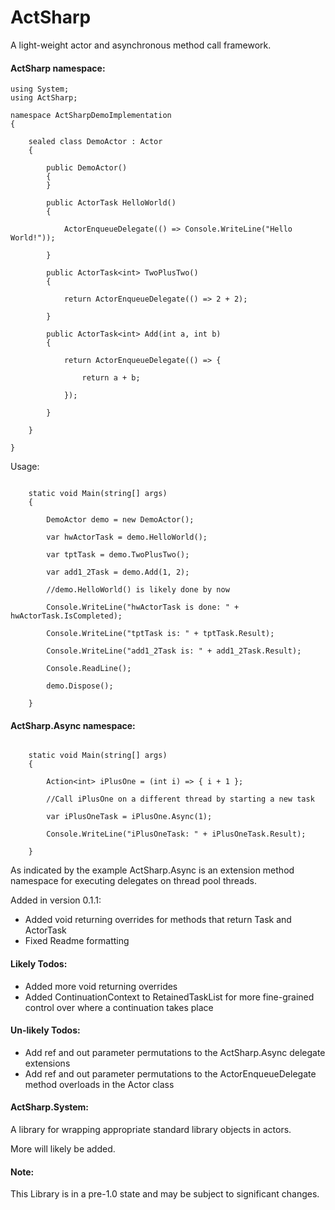 # ActSharp

A light-weight actor and asynchronous method call framework.

#### ActSharp namespace:

```
using System;
using ActSharp;

namespace ActSharpDemoImplementation
{

	sealed class DemoActor : Actor
	{

		public DemoActor()
		{
		}

		public ActorTask HelloWorld()
		{

			ActorEnqueueDelegate(() => Console.WriteLine("Hello World!"));

		}

		public ActorTask<int> TwoPlusTwo()
		{

			return ActorEnqueueDelegate(() => 2 + 2);

		}

		public ActorTask<int> Add(int a, int b)
		{

			return ActorEnqueueDelegate(() => {

				return a + b;

			});

		}

	}

}
```

Usage:

```

	static void Main(string[] args)
	{

		DemoActor demo = new DemoActor();

		var hwActorTask = demo.HelloWorld();

		var tptTask = demo.TwoPlusTwo();

		var add1_2Task = demo.Add(1, 2);

		//demo.HelloWorld() is likely done by now

		Console.WriteLine("hwActorTask is done: " + hwActorTask.IsCompleted);

		Console.WriteLine("tptTask is: " + tptTask.Result);

		Console.WriteLine("add1_2Task is: " + add1_2Task.Result);

		Console.ReadLine();

		demo.Dispose();

	}

```

#### ActSharp.Async namespace:

```

	static void Main(string[] args)
	{

		Action<int> iPlusOne = (int i) => { i + 1 };

		//Call iPlusOne on a different thread by starting a new task

		var iPlusOneTask = iPlusOne.Async(1);

		Console.WriteLine("iPlusOneTask: " + iPlusOneTask.Result);

	}

```

As indicated by the example ActSharp.Async is an extension method namespace for executing delegates on thread pool threads.


Added in version 0.1.1:

* Added void returning overrides for methods that return Task and ActorTask
* Fixed Readme formatting



#### Likely Todos:

* Added more void returning overrides
* Added ContinuationContext to RetainedTaskList for more fine-grained control over where a continuation takes place

#### Un-likely Todos:

* Add ref and out parameter permutations to the ActSharp.Async delegate extensions
* Add ref and out parameter permutations to the ActorEnqueueDelegate method overloads in the Actor class



#### ActSharp.System:

A library for wrapping appropriate standard library objects in actors.

More will likely be added.



#### Note:

This Library is in a pre-1.0 state and may be subject to significant changes. 


